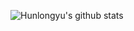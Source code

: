 ![Hunlongyu's github stats](https://github-readme-stats.vercel.app/api?username=Hunlongyu&show_icons=true&theme=tokyonight)
